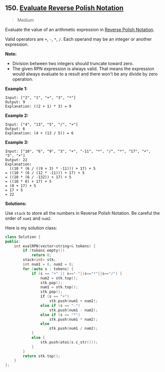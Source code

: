 ## 150. [Evaluate Reverse Polish Notation](https://leetcode.com/problems/evaluate-reverse-polish-notation/)

> Medium

Evaluate the value of an arithmetic expression in [Reverse Polish Notation](http://en.wikipedia.org/wiki/Reverse_Polish_notation).

Valid operators are `+`, `-`, `*`, `/`. Each operand may be an integer or another expression.

**Note:**

- Division between two integers should truncate toward zero.
- The given RPN expression is always valid. That means the expression would always evaluate to a result and there won't be any divide by zero operation.

**Example 1:**

```
Input: ["2", "1", "+", "3", "*"]
Output: 9
Explanation: ((2 + 1) * 3) = 9
```

**Example 2:**

```
Input: ["4", "13", "5", "/", "+"]
Output: 6
Explanation: (4 + (13 / 5)) = 6
```

**Example 3:**

```
Input: ["10", "6", "9", "3", "+", "-11", "*", "/", "*", "17", "+", "5", "+"]
Output: 22
Explanation: 
  ((10 * (6 / ((9 + 3) * -11))) + 17) + 5
= ((10 * (6 / (12 * -11))) + 17) + 5
= ((10 * (6 / -132)) + 17) + 5
= ((10 * 0) + 17) + 5
= (0 + 17) + 5
= 17 + 5
= 22
```



**Solutions:**

Use `stack` to store all the numbers in Reverse Polish Notation. Be careful the order of `num1` and `num2`.

Here is my solution class:

```c++
class Solution {
public:
	int evalRPN(vector<string>& tokens) {
		if (tokens.empty())
			return 0;
		stack<int> stk;
		int num1 = 0, num2 = 0;
		for (auto s : tokens) {
			if (s == "+" || s=="-"||s=="*"||s=="/") {
				num2 = stk.top();
				stk.pop();
				num1 = stk.top();
				stk.pop();
				if (s == "+")
					stk.push(num1 + num2);
				else if (s == "-")
					stk.push(num1 - num2);
				else if (s == "*")
					stk.push(num1 * num2);
				else
					stk.push(num1 / num2);
			}
			else {
				stk.push(atoi(s.c_str()));
			}
		}
		return stk.top();
	}
};
```

